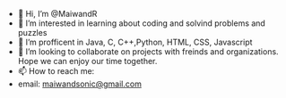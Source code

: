 - 👋 Hi, I’m @MaiwandR
- 👀 I’m interested in learning about coding and solvind problems and puzzles
- 🌱 I’m profficent in Java, C, C++,Python, HTML, CSS, Javascript
- 💞️ I’m looking to collaborate on projects with freinds and organizations. Hope we can enjoy our time together.
- 📫 How to reach me:
-  email: maiwandsonic@gmail.com 

<!---
MaiwandR/MaiwandR is a ✨ special ✨ repository because its `README.md` (this file) appears on your GitHub profile.
You can click the Preview link to take a look at your changes.
--->

